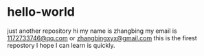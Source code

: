 # hello-world
just another repository
hi my name is zhangbing
my email is 1172733746@qq.com or zhangbingxyx@gmail.com
this is the firest repostory
I hope I can learn is quickly.
